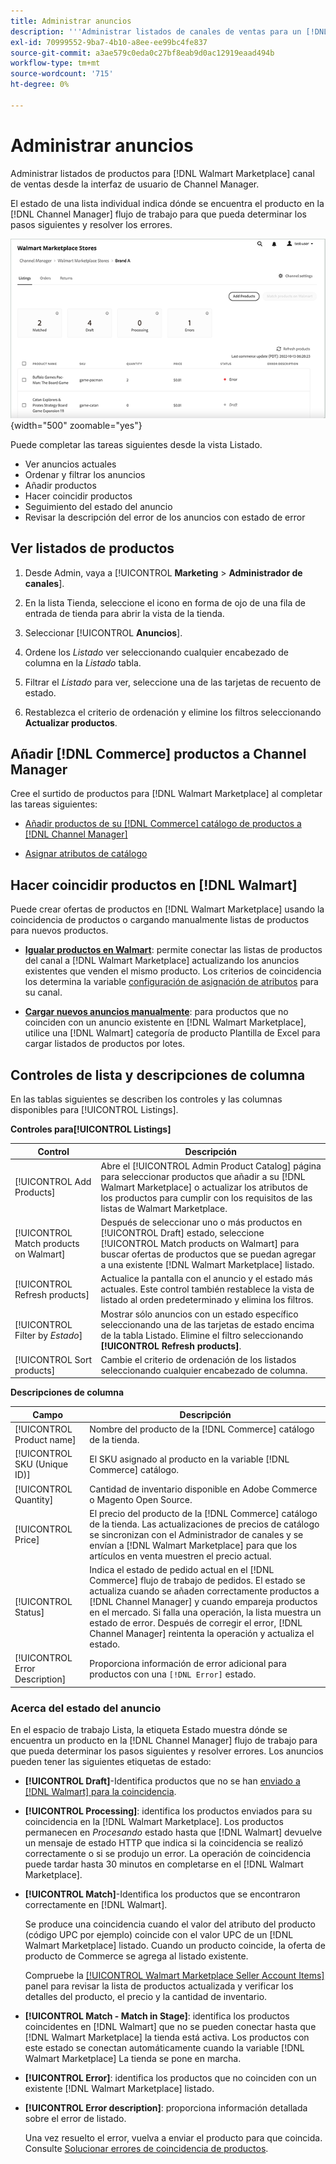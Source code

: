 ```yaml
---
title: Administrar anuncios
description: '''Administrar listados de canales de ventas para un [!DNL Commerce] Almacenar con Channel Manager para Adobe Commerce y Magento Open Source."'
exl-id: 70999552-9ba7-4b10-a8ee-ee99bc4fe837
source-git-commit: a3ae579c0eda0c27bf8eab9d0ac12919eaad494b
workflow-type: tm+mt
source-wordcount: '715'
ht-degree: 0%

---
```


# Administrar anuncios

Administrar listados de productos para [!DNL Walmart Marketplace] canal de ventas desde la interfaz de usuario de Channel Manager.

El estado de una lista individual indica dónde se encuentra el producto en la [!DNL Channel Manager] flujo de trabajo para que pueda determinar los pasos siguientes y resolver los errores.

![Página de listados de un canal de ventas conectado](assets/listings-dashboard-view.png){width="500" zoomable="yes"}

Puede completar las tareas siguientes desde la vista Listado.

* Ver anuncios actuales
* Ordenar y filtrar los anuncios
* Añadir productos
* Hacer coincidir productos
* Seguimiento del estado del anuncio
* Revisar la descripción del error de los anuncios con estado de error

## Ver listados de productos

1. Desde Admin, vaya a [!UICONTROL **Marketing** > **Administrador de canales**].

1. En la lista Tienda, seleccione el icono en forma de ojo de una fila de entrada de tienda para abrir la vista de la tienda.

1. Seleccionar [!UICONTROL **Anuncios**].

1. Ordene los *Listado* ver seleccionando cualquier encabezado de columna en la *Listado* tabla.

1. Filtrar el *Listado* para ver, seleccione una de las tarjetas de recuento de estado.

1. Restablezca el criterio de ordenación y elimine los filtros seleccionando **Actualizar productos**.

## Añadir [!DNL Commerce] productos a Channel Manager

Cree el surtido de productos para [!DNL Walmart Marketplace] al completar las tareas siguientes:

* [Añadir productos de su [!DNL Commerce] catálogo de productos a [!DNL Channel Manager]](add-products-to-channel-store.md)

* [Asignar atributos de catálogo](map-catalog-attributes.md#configure-product-attribute-settings)

## Hacer coincidir productos en [!DNL Walmart]

Puede crear ofertas de productos en [!DNL Walmart Marketplace] usando la coincidencia de productos o cargando manualmente listas de productos para nuevos productos.

* **[Igualar productos en Walmart](connect-listings-to-marketplace.md)**: permite conectar las listas de productos del canal a [!DNL Walmart Marketplace] actualizando los anuncios existentes que venden el mismo producto. Los criterios de coincidencia los determina la variable [configuración de asignación de atributos](map-catalog-attributes.md) para su canal.

* **[Cargar nuevos anuncios manualmente](connect-listings-to-marketplace.md#upload-new-product-listings)**: para productos que no coinciden con un anuncio existente en [!DNL Walmart Marketplace], utilice una [!DNL Walmart] categoría de producto Plantilla de Excel para cargar listados de productos por lotes.

## Controles de lista y descripciones de columna

En las tablas siguientes se describen los controles y las columnas disponibles para [!UICONTROL Listings].

**Controles para[!UICONTROL Listings]**

| **Control** | **Descripción** |
|----------------------------------------|-------------------------------------------------------------------------------------------------------------------------------------------------------------------------------------------------------------------|
| [!UICONTROL Add Products] | Abre el [!UICONTROL Admin Product Catalog] página para seleccionar productos que añadir a su [!DNL Walmart Marketplace] o actualizar los atributos de los productos para cumplir con los requisitos de las listas de Walmart Marketplace. |
| [!UICONTROL Match products on Walmart] | Después de seleccionar uno o más productos en [!UICONTROL Draft] estado, seleccione [!UICONTROL Match products on Walmart] para buscar ofertas de productos que se puedan agregar a una existente [!DNL Walmart Marketplace] listado. |
| [!UICONTROL Refresh products] | Actualice la pantalla con el anuncio y el estado más actuales. Este control también restablece la vista de listado al orden predeterminado y elimina los filtros. |
| [!UICONTROL Filter by *Estado*] | Mostrar sólo anuncios con un estado específico seleccionando una de las tarjetas de estado encima de la tabla Listado. Elimine el filtro seleccionando **[!UICONTROL Refresh products]**. |
| [!UICONTROL Sort products] | Cambie el criterio de ordenación de los listados seleccionando cualquier encabezado de columna. |


**Descripciones de columna**

| **Campo** | **Descripción** |
|--------------------------------|-------------------------------------------------------------------------------------------------------------------------------------------------------------------------------------------------------------------------------------------------------------------------------------------------------------------------------------------------------------------|
| [!UICONTROL Product name] | Nombre del producto de la [!DNL Commerce] catálogo de la tienda. |
| [!UICONTROL SKU (Unique ID)] | El SKU asignado al producto en la variable [!DNL Commerce] catálogo. |
| [!UICONTROL  Quantity] | Cantidad de inventario disponible en Adobe Commerce o Magento Open Source. |
| [!UICONTROL Price] | El precio del producto de la [!DNL Commerce] catálogo de la tienda. Las actualizaciones de precios de catálogo se sincronizan con el Administrador de canales y se envían a [!DNL Walmart Marketplace]  para que los artículos en venta muestren el precio actual. |
| [!UICONTROL Status] | Indica el estado de pedido actual en el [!DNL Commerce] flujo de trabajo de pedidos. El estado se actualiza cuando se añaden correctamente productos a [!DNL Channel Manager] y cuando empareja productos en el mercado. Si falla una operación, la lista muestra un estado de error. Después de corregir el error, [!DNL Channel Manager] reintenta la operación y actualiza el estado. |
| [!UICONTROL Error Description] | Proporciona información de error adicional para productos con una `[!DNL Error]` estado. |

### Acerca del estado del anuncio

En el espacio de trabajo Lista, la etiqueta Estado muestra dónde se encuentra un producto en la [!DNL Channel Manager] flujo de trabajo para que pueda determinar los pasos siguientes y resolver errores. Los anuncios pueden tener las siguientes etiquetas de estado:

* **[!UICONTROL Draft]**-Identifica productos que no se han [enviado a [!DNL Walmart] para la coincidencia](connect-listings-to-marketplace.md#match-products).

* **[!UICONTROL Processing]**: identifica los productos enviados para su coincidencia en la [!DNL Walmart Marketplace]. Los productos permanecen en *Procesando* estado hasta que [!DNL Walmart] devuelve un mensaje de estado HTTP que indica si la coincidencia se realizó correctamente o si se produjo un error. La operación de coincidencia puede tardar hasta 30 minutos en completarse en el [!DNL Walmart Marketplace].

* **[!UICONTROL Match]**-Identifica los productos que se encontraron correctamente en [!DNL Walmart].

   Se produce una coincidencia cuando el valor del atributo del producto (código UPC por ejemplo) coincide con el valor UPC de un [!DNL Walmart Marketplace] listado. Cuando un producto coincide, la oferta de producto de Commerce se agrega al listado existente.

   Compruebe la [[!UICONTROL Walmart Marketplace Seller Account Items]](https://seller.walmart.com/items-and-inventory/manage-items) panel para revisar la lista de productos actualizada y verificar los detalles del producto, el precio y la cantidad de inventario.

* **[!UICONTROL Match - Match in Stage]**: identifica los productos coincidentes en [!DNL Walmart] que no se pueden conectar hasta que [!DNL Walmart Marketplace] la tienda está activa. Los productos con este estado se conectan automáticamente cuando la variable [!DNL Walmart Marketplace] La tienda se pone en marcha.

* **[!UICONTROL Error]**: identifica los productos que no coinciden con un existente [!DNL Walmart Marketplace] listado.

* **[!UICONTROL Error description]**: proporciona información detallada sobre el error de listado.

   Una vez resuelto el error, vuelva a enviar el producto para que coincida. Consulte [Solucionar errores de coincidencia de productos](connect-listings-to-marketplace.md#troubleshoot-product-match-errors).
